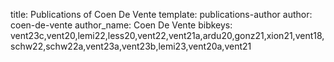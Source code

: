 title: Publications of Coen De Vente
template: publications-author
author: coen-de-vente
author_name: Coen De Vente
bibkeys: vent23c,vent20,lemi22,less20,vent22,vent21a,ardu20,gonz21,xion21,vent18,schw22,schw22a,vent23a,vent23b,lemi23,vent20a,vent21